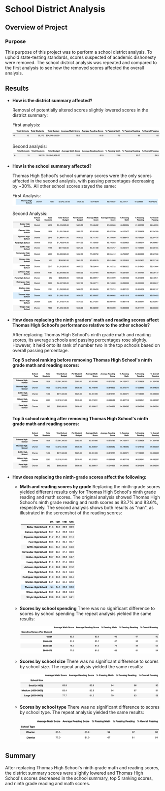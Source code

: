 # School District Analysis

## Overview of Project

### Purpose

This purpose of this project was to perform a school district analysis. To uphold state-testing standards, scores suspected of academic dishonesty were removed. The school district analysis was repeated and compared to the first analysis to see how the removed scores affected the overall analysis.

## Results

* **How is the district summary affected?**

    Removal of potentially altered scores slightly lowered scores in the district summary:

    First analysis:
    <img src="Resources/District_Summary_Before.png">

    Second analysis:
    <img src="Resources/District_Summary_After.png">

* **How is the school summary affected?**

    Thomas High School's school summary scores were the only scores affected in the second analysis, with passing percentages decreasing by ~30%. All other school scores stayed the same:

    First Analysis:
    <img src="Resources/School_Summary_THS_Before.png"> 

    Second Analysis:
    <img src="Resources/School_Summary.png">

* **How does replacing the ninth graders’ math and reading scores affect Thomas High School’s performance relative to the other schools?**

    After replacing Thomas High School's ninth grade math and reading scores, its average schools and passing percentages rose slightly. However, it held onto its rank of number two in the top schools based on overall passing percentage.

    **Top 5 school ranking before removing Thomas High School's ninth grade math and reading scores:**

    <img src="Resources/THS_Before.png">

    **Top 5 school ranking after removing Thomas High School's ninth grade math and reading scores:**

    <img src="Resources/THS_After.png">

* **How does replacing the ninth-grade scores affect the following:**

    - **Math and reading scores by grade**
    Replacing the ninth-grade scores yielded different results only for Thomas High School's ninth grade reading and math scores. The original analysis showed Thomas High School's ninth grade reading and math scores as 83.7% and 83.6%, respectively. The second analysis shows both results as "nan", as illustrated in the screenshot of the reading scores:

        <img src="Resources/Reading_Scores_After.png" width=40% height=40%> 

    - **Scores by school spending**
    There was no significant difference to scores by school spending The repeat analysis yielded the same results:

        <img src="Resources/School_Spending.png">

    - **Scores by school size**
    There was no significant difference to scores by school size. The repeat analysis yielded the same results:

        <img src="Resources/School_Size.png">

    - **Scores by school type**
    There was no significant difference to scores by school type. The repeat analysis yielded the same results:

        <img src="Resources/School_Type.png">


## Summary
After replacing Thomas High School's ninth grade math and reading scores, the district summary scores were slightly lowered and Thomas High School's scores decreased in the school summary, top 5 ranking scores, and ninth grade reading and math scores.